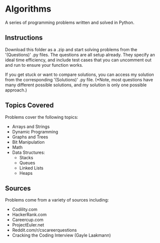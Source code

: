 Algorithms
==========

A series of programming problems written and solved in Python.

Instructions
---------
Download this folder as a .zip and start solving problems from the '(Questions)' .py files.
The questions are all setup already. They specify an ideal time efficiency, and include test cases that you can uncomment out and run to ensure your function works.

If you get stuck or want to compare solutions, you can access my solution from the corresponding '(Solutions)' .py file. 
(*Note, most questions have many different possible solutions, and my solution is only one possible approach.)

Topics Covered
--------
Problems cover the following topics:
- Arrays and Strings
- Dynamic Programming
- Graphs and Trees
- Bit Manipulation
- Math
- Data Structures:
  - Stacks
  - Queues
  - Linked Lists
  - Heaps

Sources
--------
Problems come from a variety of sources including:
- Codility.com
- HackerRank.com
- Careercup.com
- ProjectEuler.net
- Reddit.com/r/cscareerquestions
- Cracking the Coding Interview (Gayle Laakmann)


